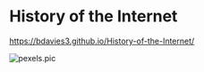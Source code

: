 # History of the Internet

https://bdavies3.github.io/History-of-the-Internet/

![pexels.pic](images/pexels-markus-spiske-1089438.jpg)

